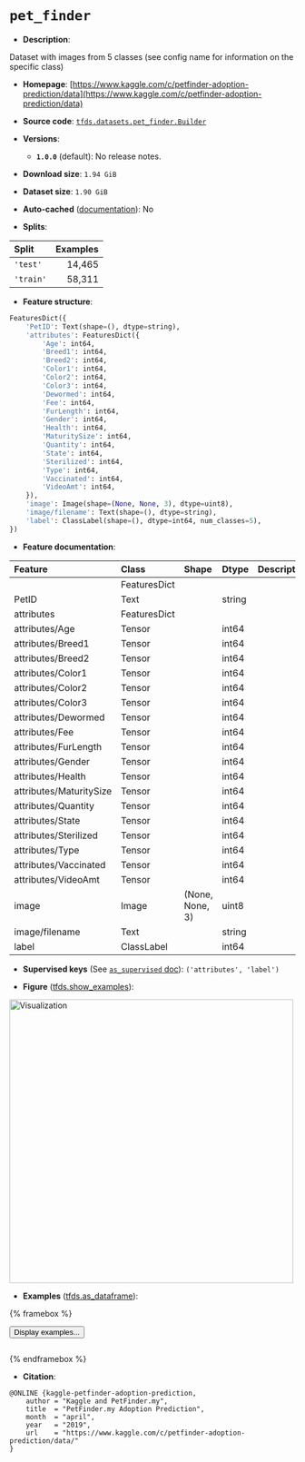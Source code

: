 <div itemscope itemtype="http://schema.org/Dataset">
  <div itemscope itemprop="includedInDataCatalog" itemtype="http://schema.org/DataCatalog">
    <meta itemprop="name" content="TensorFlow Datasets" />
  </div>
  <meta itemprop="name" content="pet_finder" />
  <meta itemprop="description" content="Dataset with images from 5 classes (see config name for information on the&#10;specific class)&#10;&#10;To use this dataset:&#10;&#10;```python&#10;import tensorflow_datasets as tfds&#10;&#10;ds = tfds.load(&#x27;pet_finder&#x27;, split=&#x27;train&#x27;)&#10;for ex in ds.take(4):&#10;  print(ex)&#10;```&#10;&#10;See [the guide](https://www.tensorflow.org/datasets/overview) for more&#10;informations on [tensorflow_datasets](https://www.tensorflow.org/datasets).&#10;&#10;&lt;img src=&quot;https://storage.googleapis.com/tfds-data/visualization/fig/pet_finder-1.0.0.png&quot; alt=&quot;Visualization&quot; width=&quot;500px&quot;&gt;&#10;&#10;" />
  <meta itemprop="url" content="https://www.tensorflow.org/datasets/catalog/pet_finder" />
  <meta itemprop="sameAs" content="https://www.kaggle.com/c/petfinder-adoption-prediction/data" />
  <meta itemprop="citation" content="@ONLINE {kaggle-petfinder-adoption-prediction,&#10;    author = &quot;Kaggle and PetFinder.my&quot;,&#10;    title  = &quot;PetFinder.my Adoption Prediction&quot;,&#10;    month  = &quot;april&quot;,&#10;    year   = &quot;2019&quot;,&#10;    url    = &quot;https://www.kaggle.com/c/petfinder-adoption-prediction/data/&quot;&#10;}" />
</div>

# `pet_finder`


*   **Description**:

Dataset with images from 5 classes (see config name for information on the
specific class)

*   **Homepage**:
    [https://www.kaggle.com/c/petfinder-adoption-prediction/data](https://www.kaggle.com/c/petfinder-adoption-prediction/data)

*   **Source code**:
    [`tfds.datasets.pet_finder.Builder`](https://github.com/tensorflow/datasets/tree/master/tensorflow_datasets/datasets/pet_finder/pet_finder_dataset_builder.py)

*   **Versions**:

    *   **`1.0.0`** (default): No release notes.

*   **Download size**: `1.94 GiB`

*   **Dataset size**: `1.90 GiB`

*   **Auto-cached**
    ([documentation](https://www.tensorflow.org/datasets/performances#auto-caching)):
    No

*   **Splits**:

Split     | Examples
:-------- | -------:
`'test'`  | 14,465
`'train'` | 58,311

*   **Feature structure**:

```python
FeaturesDict({
    'PetID': Text(shape=(), dtype=string),
    'attributes': FeaturesDict({
        'Age': int64,
        'Breed1': int64,
        'Breed2': int64,
        'Color1': int64,
        'Color2': int64,
        'Color3': int64,
        'Dewormed': int64,
        'Fee': int64,
        'FurLength': int64,
        'Gender': int64,
        'Health': int64,
        'MaturitySize': int64,
        'Quantity': int64,
        'State': int64,
        'Sterilized': int64,
        'Type': int64,
        'Vaccinated': int64,
        'VideoAmt': int64,
    }),
    'image': Image(shape=(None, None, 3), dtype=uint8),
    'image/filename': Text(shape=(), dtype=string),
    'label': ClassLabel(shape=(), dtype=int64, num_classes=5),
})
```

*   **Feature documentation**:

Feature                 | Class        | Shape           | Dtype  | Description
:---------------------- | :----------- | :-------------- | :----- | :----------
                        | FeaturesDict |                 |        |
PetID                   | Text         |                 | string |
attributes              | FeaturesDict |                 |        |
attributes/Age          | Tensor       |                 | int64  |
attributes/Breed1       | Tensor       |                 | int64  |
attributes/Breed2       | Tensor       |                 | int64  |
attributes/Color1       | Tensor       |                 | int64  |
attributes/Color2       | Tensor       |                 | int64  |
attributes/Color3       | Tensor       |                 | int64  |
attributes/Dewormed     | Tensor       |                 | int64  |
attributes/Fee          | Tensor       |                 | int64  |
attributes/FurLength    | Tensor       |                 | int64  |
attributes/Gender       | Tensor       |                 | int64  |
attributes/Health       | Tensor       |                 | int64  |
attributes/MaturitySize | Tensor       |                 | int64  |
attributes/Quantity     | Tensor       |                 | int64  |
attributes/State        | Tensor       |                 | int64  |
attributes/Sterilized   | Tensor       |                 | int64  |
attributes/Type         | Tensor       |                 | int64  |
attributes/Vaccinated   | Tensor       |                 | int64  |
attributes/VideoAmt     | Tensor       |                 | int64  |
image                   | Image        | (None, None, 3) | uint8  |
image/filename          | Text         |                 | string |
label                   | ClassLabel   |                 | int64  |

*   **Supervised keys** (See
    [`as_supervised` doc](https://www.tensorflow.org/datasets/api_docs/python/tfds/load#args)):
    `('attributes', 'label')`

*   **Figure**
    ([tfds.show_examples](https://www.tensorflow.org/datasets/api_docs/python/tfds/visualization/show_examples)):

<img src="https://storage.googleapis.com/tfds-data/visualization/fig/pet_finder-1.0.0.png" alt="Visualization" width="500px">

*   **Examples**
    ([tfds.as_dataframe](https://www.tensorflow.org/datasets/api_docs/python/tfds/as_dataframe)):

<!-- mdformat off(HTML should not be auto-formatted) -->

{% framebox %}

<button id="displaydataframe">Display examples...</button>
<div id="dataframecontent" style="overflow-x:auto"></div>
<script>
const url = "https://storage.googleapis.com/tfds-data/visualization/dataframe/pet_finder-1.0.0.html";
const dataButton = document.getElementById('displaydataframe');
dataButton.addEventListener('click', async () => {
  // Disable the button after clicking (dataframe loaded only once).
  dataButton.disabled = true;

  const contentPane = document.getElementById('dataframecontent');
  try {
    const response = await fetch(url);
    // Error response codes don't throw an error, so force an error to show
    // the error message.
    if (!response.ok) throw Error(response.statusText);

    const data = await response.text();
    contentPane.innerHTML = data;
  } catch (e) {
    contentPane.innerHTML =
        'Error loading examples. If the error persist, please open '
        + 'a new issue.';
  }
});
</script>

{% endframebox %}

<!-- mdformat on -->

*   **Citation**:

```
@ONLINE {kaggle-petfinder-adoption-prediction,
    author = "Kaggle and PetFinder.my",
    title  = "PetFinder.my Adoption Prediction",
    month  = "april",
    year   = "2019",
    url    = "https://www.kaggle.com/c/petfinder-adoption-prediction/data/"
}
```

